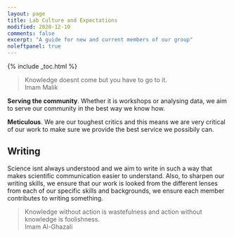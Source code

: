 ```yaml
---
layout: page
title: Lab Culture and Expectations
modified: 2020-12-10
comments: false
excerpt: "A guide for new and current members of our group"
noleftpanel: true
---
```


{% include _toc.html %}

<blockquote>
Knowledge doesnt come but you have to go to it.

<div class="blockquote-author">Imam Malik</div>
</blockquote>

**Serving the community**. Whether it is workshops or analysing data, we aim to serve our community in the best way we know how.

**Meticulous**. We are our toughest critics and this means we are very critical of our work to make sure we provide the best service we possibily can.

## Writing

Science isnt always understood and we aim to write in such a way that makes scientific communication easier to understand. Also, to sharpen our writing skills, we ensure that our work is looked from the different lenses from each of our specific skills and backgrounds, we ensure each member contributes to writing something.

<blockquote>
Knowledge without action is wastefulness and action without knowledge is foolishness.

<div class="blockquote-author">Imam Al-Ghazali</div>
</blockquote>